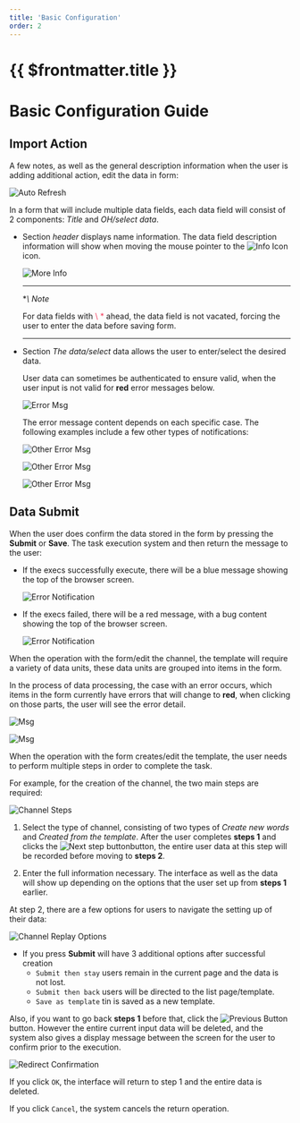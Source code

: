 ```yaml
---
title: 'Basic Configuration'
order: 2
---
```


# {{ $frontmatter.title }}

# Basic Configuration Guide

## Import Action

A few notes, as well as the general description information when the user is adding additional action, edit the data in form:


<!--
- Giao diện:

- `Thông báo lỗi`: dữ liệu người dùng nhập trong form cần được kiểm tra lại để đảm bảo đúng định dạng, yêu cầu.

1. Trường dữ liệu không được bỏ trống -->

![Auto Refresh](../images/um-form-rules/required.png)

In a form that will include multiple data fields, each data field will consist of 2 components: *Title* and *OH/select data*.

- Section *header* displays name information. The data field description information will show when moving the mouse pointer to the ![Info Icon](../images/um-form-rules/info-icon.png) icon.

  ![More Info](../images/um-form-rules/description.png)

  ***

  **\ *Note**

  For data fields with <span style="color: #f43f5e;">\ *</span> ahead, the data field is not vacated, forcing the user to enter the data before saving form.

  ***

- Section *The data/select* data allows the user to enter/select the desired data.

  User data can sometimes be authenticated to ensure valid, when the user input is not valid for **red** error messages below.

  ![Error Msg](../images/um-form-rules/error-msg.png)

  The error message content depends on each specific case. The following examples include a few other types of notifications:

  ![Other Error Msg](../images/um-form-rules/error-msg-regex.png)

  ![Other Error Msg](../images/um-form-rules/error-msg-range.png)

  ![Other Error Msg](../images/um-form-rules/error-msg-enum.png)


## Data Submit

When the user does confirm the data stored in the form by pressing the **Submit** or **Save**. The task execution system and then return the message to the user:

* If the execs successfully execute, there will be a blue message showing the top of the browser screen.

    ![Error Notification](../images/um-form-rules/success-noti.png)

* If the execs failed, there will be a red message, with a bug content showing the top of the browser screen.

    ![Error Notification](../images/um-form-rules/error-noti.png)

When the operation with the form/edit the channel, the template will require a variety of data units, these data units are grouped into items in the form.

In the process of data processing, the case with an error occurs, which items in the form currently have errors that will change to **red**, when clicking on those parts, the user will see the error detail.

![Msg](../images/um-form-rules/transcode-modify.png)

![Msg](../images/um-form-rules/transcode-detail-msg.png)


When the operation with the form creates/edit the template, the user needs to perform multiple steps in order to complete the task.

For example, for the creation of the channel, the two main steps are required:

  ![Channel Steps](../images/um-transcode-forms/channel-step-01.png)

1. Select the type of channel, consisting of two types of *Create new words* and *Created from the template*. After the user completes **steps 1** and clicks the ![Next step button](../images/um-transcode-forms/next-step-btn.png)button, the entire user data at this step will be recorded before moving to **steps 2**.

2. Enter the full information necessary. The interface as well as the data will show up depending on the options that the user set up from **steps 1** earlier.

  At step 2, there are a few options for users to navigate the setting up of their data:

  ![Channel Replay Options](../images/um-transcode-forms/channel-redirection-options.png)

  * If you press **Submit** will have 3 additional options after successful creation
    * `Submit then stay` users remain in the current page and the data is not lost.
    * `Submit then back` users will be directed to the list page/template.
    * `Save as template` tin is saved as a new template.

  Also, if you want to go back **steps 1** before that, click the ![Previous Button](../images/um-transcode-forms/previous-btn.png) button. However the entire current input data will be deleted, and the system also gives a display message between the screen for the user to confirm prior to the execution.

  ![Redirect Confirmation](../images/um-transcode-forms/redirection-confirmation.png)

  If you click `OK`, the interface will return to step 1 and the entire data is deleted.

  If you click `Cancel`, the system cancels the return operation.